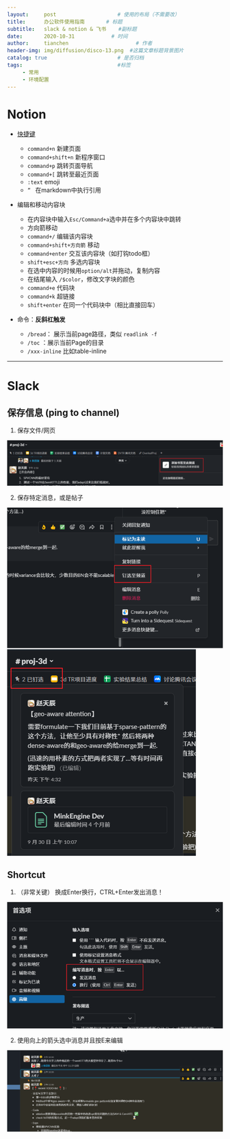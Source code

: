 ```yaml
---
layout:     post                    # 使用的布局（不需要改）
title:      办公软件使用指南       # 标题 
subtitle:   slack & notion & 飞书    #副标题
date:       2020-10-31            # 时间
author:     tianchen                      # 作者
header-img: img/diffusion/disco-13.png  #这篇文章标题背景图片  
catalog: true                       # 是否归档
tags:                               #标签
     - 常用
     - 环境配置
---
```


# Notion

- [快捷键](https://notionchina.co/guide/new-to-notion/learn-the-shortcuts.html)
     - `command+n` 新建页面
     - `command+shift+n` 新程序窗口
     - `command+p` 跳转页面导航
     - `command+[` 跳转至最近页面
     - `:text` emoji
     - `” ` 在markdown中执行引用

- 编辑和移动内容块
     - 在内容块中输入`Esc/Command+a`选中并在多个内容块中跳转
     - 方向箭移动
     - `command+/` 编辑该内容块
     - `command+shift+方向箭` 移动
     - `command+enter` 交互该内容块（如打钩todo框）
     - `shift+esc+方向` 多选内容块
     - 在选中内容的时候用`option/alt`并拖动，复制内容
     - 在结尾输入 `/$color`，修改文字块的颜色
     - `command+e` 代码块
     - `command+k` 超链接
     - `shift+enter` 在同一个代码块中（相比直接回车）

- 命令：**反斜杠触发**
     - `/bread`： 展示当前page路径，类似 `readlink -f`
     - `/toc` ：展示当前Page的目录
     - `/xxx-inline` 比如table-inline

---

# Slack

##  保存信息 (ping to channel)

1. 保存文件/网页

![](https://github.com/A-suozhang/MyPicBed/raw/master//img/20211031122403.png)


2. 保存特定消息，或是帖子

![](https://github.com/A-suozhang/MyPicBed/raw/master//img/20211031122300.png)
![](https://github.com/A-suozhang/MyPicBed/raw/master//img/20211031121934.png)


## Shortcut

1. （非常关键） 换成Enter换行，CTRL+Enter发出消息！

![](https://github.com/A-suozhang/MyPicBed/raw/master//img/20211031131532.png)

2. 使用向上的箭头选中消息并且按E来编辑

![](https://github.com/A-suozhang/MyPicBed/raw/master//img/20211031132719.png)


